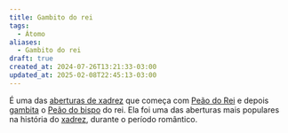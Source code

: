 ```yaml
---
title: Gambito do rei
tags:
  - Átomo
aliases:
  - Gambito do rei
draft: true
created_at: 2024-07-26T13:21:33-03:00
updated_at: 2025-02-08T22:45:13-03:00
---
```


É uma das [aberturas de xadrez](content/atomos/2024/07/26/Xadrez_Aberturas.md) que começa com [Peão do Rei](content/atomos/2024/07/26/Xadrez_Peao_do_Rei.md) e depois [gambita](content/atomos/2024/07/26/Xadrez_Gambito.md) o [Peão do bispo](content/atomos/2024/07/26/Xadrez_Peao_do_bispo.md) do rei. Ela foi uma das aberturas mais populares na história do [xadrez](content/atomos/2024/08/06/Xadrez.md), durante o período romântico.